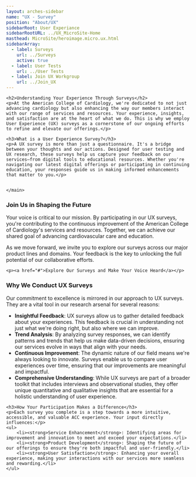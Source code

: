 ```yaml
---
layout: arches-sidebar
name: "UX - Survey"
position: "About/UX"
sidebarRoot: User Experiance
sidebarRootURL: ../UX_MicroSite-Home
masthead: MicroSite/heroimage.micro.ux.html
sidebarArray:
  - label: Surveys
    url: ../Surveys
    active: true
  - label: User Tests
    url: ../User Tests
  - label: Join UX Workgroup
    url: ../Join_UX
---
```



<div
  class="relative isolation_isolate p-t_5:lg p-t_4 m-x_n4 columns_4:md columns_5:lg columns_2  grid"
>
  <main
    zone-label="main-content"
    class="reading-typography col-start_start col-end_3:md col-end_4:lg col-end_end p-x_5:lg p-x_4"
    
  >
    <h2>Understanding Your Experience Through Surveys</h2>
    <p>At the American College of Cardiology, we're dedicated to not just advancing cardiology but also enhancing the way our members interact with our range of services and resources. Your experience, insights, and satisfaction are at the heart of what we do. This is why we employ User Experience (UX) surveys as a cornerstone of our ongoing efforts to refine and elevate our offerings.</p>
    
    <h3>What is a User Experience Survey?</h3>
    <p>A UX survey is more than just a questionnaire. It's a bridge between your thoughts and our actions. Designed for user testing and UX research, these surveys help us capture your feedback on our services—from digital tools to educational resources. Whether you're navigating our latest digital offerings or participating in continuing education, your responses guide us in making informed enhancements that matter to you.</p>
    
  
    </main>
<aside  class="relative col-start_n3:md col-start_start col-end_end font_n1 font_0:lg" >
    <h3>Join Us in Shaping the Future</h3>
    <p>Your voice is critical to our mission. By participating in our UX surveys, you're contributing to the continuous improvement of the American College of Cardiology's services and resources. Together, we can achieve our shared goal of advancing cardiovascular care and education.</p>
    <p>As we move forward, we invite you to explore our surveys across our major product lines and domains. Your feedback is the key to unlocking the full potential of our collaborative efforts.</p>
    
    <p><a href="#">Explore Our Surveys and Make Your Voice Heard</a></p>
</aside>  
</div>
<section>
    <h3>Why We Conduct UX Surveys</h3>
    <p>Our commitment to excellence is mirrored in our approach to UX surveys. They are a vital tool in our research arsenal for several reasons:</p>
    <ul>
        <li><strong>Insightful Feedback</strong>: UX surveys allow us to gather detailed feedback about your experiences. This feedback is crucial in understanding not just what we're doing right, but also where we can improve.</li>
        <li><strong>Trend Analysis</strong>: By analyzing survey responses, we can identify patterns and trends that help us make data-driven decisions, ensuring our services evolve in ways that align with your needs.</li>
        <li><strong>Continuous Improvement</strong>: The dynamic nature of our field means we're always looking to innovate. Surveys enable us to compare user experiences over time, ensuring that our improvements are meaningful and impactful.</li>
        <li><strong>Comprehensive Understanding</strong>: While UX surveys are part of a broader toolkit that includes interviews and observational studies, they offer unique quantitative and qualitative insights that are essential for a holistic understanding of user experience.</li>
    </ul>
    
    <h3>How Your Participation Makes a Difference</h3>
    <p>Each survey you complete is a step towards a more intuitive, accessible, and valuable ACC experience. Your input directly influences:</p>
    <ul>
        <li><strong>Service Enhancement</strong>: Identifying areas for improvement and innovation to meet and exceed your expectations.</li>
        <li><strong>Product Development</strong>: Shaping the future of our offerings to ensure they're both impactful and user-friendly.</li>
        <li><strong>User Satisfaction</strong>: Enhancing your overall experience, making your interactions with our services more seamless and rewarding.</li>
    </ul>
</section>